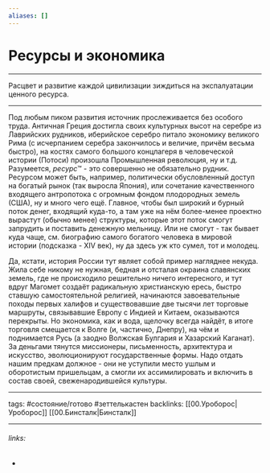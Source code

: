 ```yaml
---
aliases: []
---
```

# Ресурсы и экономика
---
Расцвет и развитие каждой цивилизации зиждиться на экспалуатации ценного ресурса.

---
Под любым пиком развития источник прослеживается без особого труда. Античная Греция достигла своих культурных высот на серебре из Лаврийских рудников, иберийское серебро питало экономику великого Рима (с исчерпанием серебра закончилось и величие, причём весьма быстро), на костях самого большого концлагеря в человеческой истории (Потоси) произошла Промышленная революция, ну и т.д. Разумеется, _ресурс_:tm: - это совершенно не обязательно рудник. Ресурсом может быть, например, политически обусловленный доступ на богатый рынок (так выросла Япония), или сочетание качественного входящего антропотока с огромным фондом плодородных земель (США), ну и много чего ещё. Главное, чтобы был широкий и бурный поток денег, входящий куда-то, а там уже на нём более-менее проектно вырастут (обычно менее) структуры, которые этот поток смогут запрудить и поставить денежную мельницу. Или не смогут - так бывает куда чаще, см. биографию самого богатого человека в мировой истории (подсказка - XIV век), ну да здесь уж кто сумел, тот и молодец.

Да, кстати, история России тут являет собой пример нагляднее некуда. Жила себе никому не нужная, бедная и отсталая окраина славянских земель, где не происходило решительно ничего интересного, и тут вдруг Магомет создаёт радикальную христианскую ересь, быстро ставшую самостоятельной религией, начинаются завоевательные походы первых халифов и существовавшие две тысячи лет торговые маршруты, связывавшие Европу с Индией и Китаем, оказываются перекрыты. Но экономика, как и вода, щелочку всегда найдёт, в итоге торговля смещается к Волге (и, частично, Днепру), на чём и поднимается Русь (а заодно Волжская Булгария и Хазарский Каганат). За деньгами тянутся миссионеры, письменность, архитектура и искусство, эволюционируют государственные формы. Надо отдать нашим предкам должное - они не уступили место ушлым и оборотистым пришельцам, а смогли их ассимилировать и включить в состав своей, свеженародившейся культуры.

---
tags: #состояние/готово #зеттелькастен 
backlinks: [[00.Уроборос|Уроборос]] [[00.Бинсталк|Бинсталк]]

---
###### links:
- 

